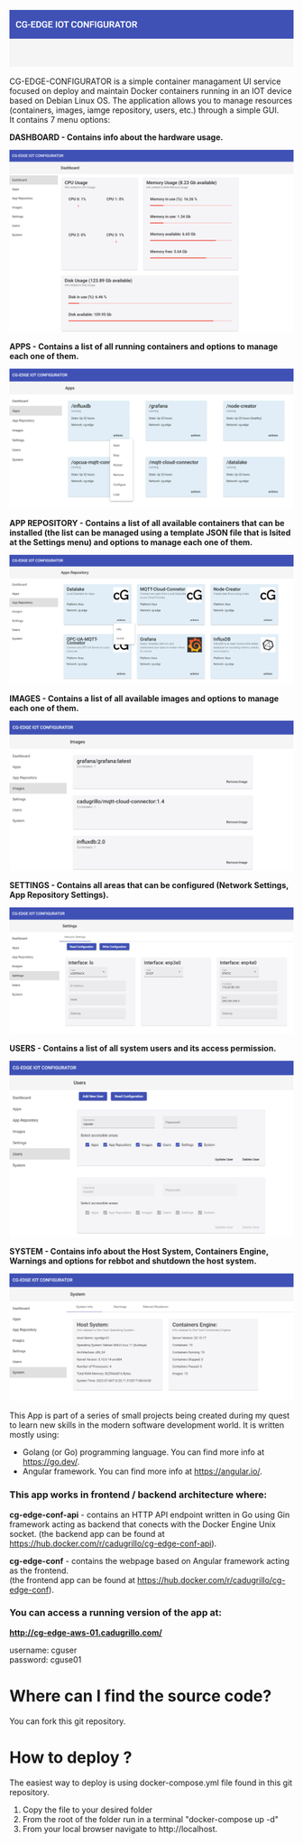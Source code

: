 <p align="center">
  <img title="cg-edge-configurator" src='https://raw.githubusercontent.com/cadugrillo/cg-edge-resources/main/cg-edge-banner.png' />
</p>

CG-EDGE-CONFIGURATOR is a simple container managament UI service focused on deploy and maintain Docker containers running in an IOT device based on Debian Linux OS.
The application allows you to manage resources (containers, images, iamge repository, users, etc.) through a simple GUI.  
It contains 7 menu options:


**DASHBOARD - Contains info about the hardware usage.**
<p align="center">
  <img title="cg-edge-dashboard" src='https://raw.githubusercontent.com/cadugrillo/cg-edge-resources/main/cg-edge-dashboard.png' />
</p>

**APPS - Contains a list of all running containers and options to manage each one of them.**
<p align="center">
  <img title="cg-edge-apps" src='https://raw.githubusercontent.com/cadugrillo/cg-edge-resources/main/cg-edge-apps.png' />
</p>

**APP REPOSITORY - Contains a list of all available containers that can be installed (the list can be managed using a template JSON file that is lsited at the Settings menu) and options to manage each one of them.**
<p align="center">
  <img title="cg-edge-app-repository" src='https://raw.githubusercontent.com/cadugrillo/cg-edge-resources/main/cg-edge-app-repository.png' />
</p>

**IMAGES - Contains a list of all available images and options to manage each one of them.**
<p align="center">
  <img title="cg-edge-images" src='https://raw.githubusercontent.com/cadugrillo/cg-edge-resources/main/cg-edge-images.png' />
</p>

**SETTINGS - Contains all areas that can be configured (Network Settings, App Repository Settings).**
<p align="center">
  <img title="cg-edge-settings" src='https://raw.githubusercontent.com/cadugrillo/cg-edge-resources/main/cg-edge-settings.png' />
</p>

**USERS - Contains a list of all system users and its access permission.**
<p align="center">
  <img title="cg-edge-users" src='https://raw.githubusercontent.com/cadugrillo/cg-edge-resources/main/cg-edge-users.png' />
</p>

**SYSTEM - Contains info about the Host System, Containers Engine, Warnings and options for rebbot and shutdown the host system.**
<p align="center">
  <img title="cg-edge-system" src='https://raw.githubusercontent.com/cadugrillo/cg-edge-resources/main/cg-edge-system.png' />
</p>


This App is part of a series of small projects being created during my quest to learn new skills in the modern software development world. It is written mostly using:

- Golang (or Go) programming language. You can find more info at https://go.dev/.
- Angular framework. You can find more info at https://angular.io/.


<h3>This app works in frontend / backend architecture where:</h3>

**cg-edge-conf-api**   - contains an HTTP API endpoint written in Go using Gin framework acting as backend that conects with the Docker Engine Unix socket.
(the backend app can be found at https://hub.docker.com/r/cadugrillo/cg-edge-conf-api).  

**cg-edge-conf** - contains the webpage based on Angular framework acting as the frontend.  
(the frontend app can be found at https://hub.docker.com/r/cadugrillo/cg-edge-conf).


<h3>You can access a running version of the app at:</h3>

**http://cg-edge-aws-01.cadugrillo.com/**

username: cguser  
password: cguse01  


<h1>Where can I find the source code?</h1>

You can fork this git repository.


<h1>How to deploy ?</h1>

The easiest way to deploy is using docker-compose.yml file found in this git repository.

1. Copy the file to your desired folder
2.  From the root of the folder run in a terminal "docker-compose up -d"
3. From your local browser navigate to http://localhost.


